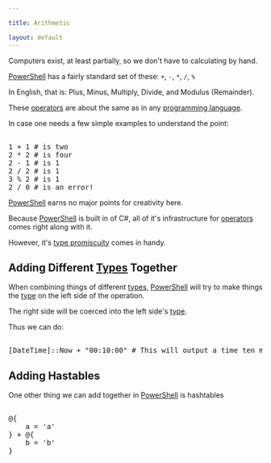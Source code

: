 ```yaml
---

title: Arithmetic

layout: default
---
```


Computers exist, at least partially, so we don't have to calculating by hand.

[PowerShell](/PowerShell) has a fairly standard set of these: `+`, `-`, `*`, `/`, `%`

In English, that is: Plus, Minus, Multiply, Divide, and Modulus (Remainder).

These [operators](/PowerShell/Operators) are about the same as in any [programming language](/Languages/Programming-Languages).

In case one needs a few simple examples to understand the point:

<pre><br/><span class='Output'>1</span>&nbsp;<span class='Magenta'>+</span>&nbsp;<span class='Output'>1</span>&nbsp;<span class='Success'># is two</span><br/><span class='Output'>2</span>&nbsp;<span class='Magenta'>*</span>&nbsp;<span class='Output'>2</span>&nbsp;<span class='Success'># is four</span><br/><span class='Output'>2</span>&nbsp;<span class='Magenta'>-</span>&nbsp;<span class='Output'>1</span>&nbsp;<span class='Success'># is 1</span><br/><span class='Output'>2</span>&nbsp;<span class='Magenta'>/</span>&nbsp;<span class='Output'>2</span>&nbsp;<span class='Success'># is 1</span><br/><span class='Output'>3</span>&nbsp;<span class='Magenta'>%</span>&nbsp;<span class='Output'>2</span>&nbsp;<span class='Success'># is 1</span><br/><span class='Output'>2</span>&nbsp;<span class='Magenta'>/</span>&nbsp;<span class='Output'>0</span>&nbsp;<span class='Success'># is an error!</span><br/></pre>

[PowerShell](/PowerShell) earns no major points for creativity here.

Because [PowerShell](/PowerShell) is built in of C#, all of it's infrastructure for [operators](/PowerShell/Operators) comes right along with it.

However, it's [type promiscuity](/Languages/Weakly-Typed-Languages) comes in handy.

## Adding Different [Types](/PowerShell/Types) Together

When combining things of different [types](/PowerShell/Types), [PowerShell](/PowerShell) will try to make things the [type](/PowerShell/Types) on the left side of the operation.

The right side will be coerced into the left side's [type](/PowerShell/Types).

Thus we can do:

<pre><br/><span class='Progress'>[DateTime]</span><span class='Magenta'>::</span><span class='Output'>Now</span>&nbsp;<span class='Magenta'>+</span>&nbsp;<span class='Verbose'>"00:10:00"</span>&nbsp;<span class='Success'># This will output a time ten minutes from now</span><br/></pre>

## Adding Hastables

One other thing we can add together in [PowerShell](/PowerShell) is hashtables

<pre><br/><span class='Magenta'>@{</span><br/>&nbsp;&nbsp;&nbsp;&nbsp;<span class='Output'>a</span>&nbsp;<span class='Magenta'>=</span>&nbsp;<span class='Verbose'>'a'</span><br/><span class='Magenta'>}</span>&nbsp;<span class='Magenta'>+</span>&nbsp;<span class='Magenta'>@{</span><br/>&nbsp;&nbsp;&nbsp;&nbsp;<span class='Output'>b</span>&nbsp;<span class='Magenta'>=</span>&nbsp;<span class='Verbose'>'b'</span><br/><span class='Magenta'>}</span><br/></pre>
